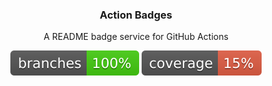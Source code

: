 <h3 align="center">Action Badges</h3>
<p align="center">A README badge service for GitHub Actions<p>

<p align="center">
<img src="../.github/badges/branches.svg" />
<img src="../.github/badges/jacoco.svg" />
</p>

